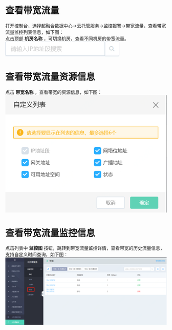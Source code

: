 # 查看带宽流量

打开控制台，选择超融合数据中心->云托管服务->监控报警->带宽流量，查看带宽流量监控列表信息，如下图：</br>
点击顶部 **机房名称** ，可切换机房，查看不同机房的带宽流量。
![带苦流量监控列表](https://github.com/jdcloudcom/cn/blob/cn-Cloud-Cabinet-Service/image/Hyper-Converged-IDC/Cloud-Cabinet-Service/CCS017.png)

# 查看带宽流量资源信息
点击 **带宽名称** ，查看带宽的资源信息，如下图：
![带宽流量资源信息](https://github.com/jdcloudcom/cn/blob/cn-Cloud-Cabinet-Service/image/Hyper-Converged-IDC/Cloud-Cabinet-Service/CCS018.png)

# 查看带宽流量监控信息
点击列表中 **监控图** 按钮，跳转到带宽流量监控详情，查看带宽的历史流量信息，支持自定义时间查询，如下图：
![带宽流量监控信息](https://github.com/jdcloudcom/cn/blob/cn-Cloud-Cabinet-Service/image/Hyper-Converged-IDC/Cloud-Cabinet-Service/CCS019.png)


